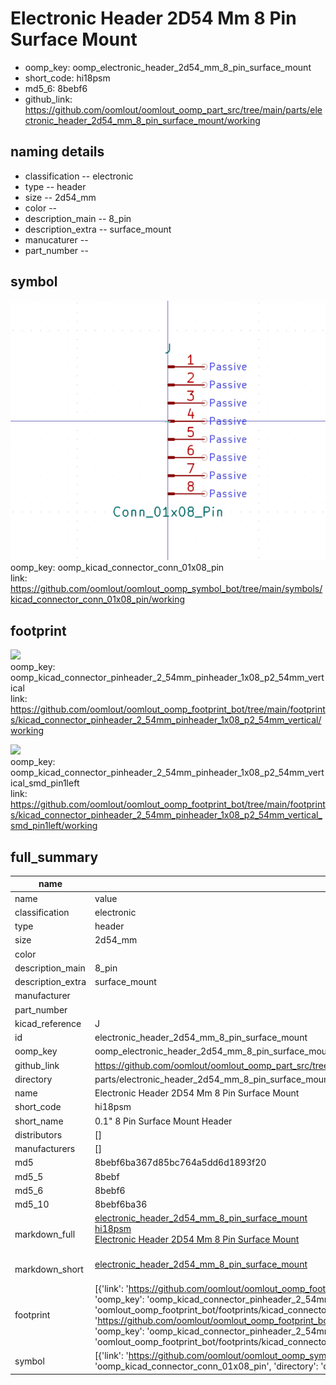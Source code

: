 # Electronic Header 2D54 Mm 8 Pin Surface Mount

  
* oomp_key: oomp_electronic_header_2d54_mm_8_pin_surface_mount 
* short_code: hi18psm
* md5_6: 8bebf6  
* github_link: https://github.com/oomlout/oomlout_oomp_part_src/tree/main/parts/electronic_header_2d54_mm_8_pin_surface_mount/working  
## naming details
* classification -- electronic
* type -- header
* size -- 2d54_mm
* color -- 
* description_main -- 8_pin
* description_extra -- surface_mount
* manucaturer -- 
* part_number -- 



## symbol

![](symbol/0/working/working_600.png)  
oomp_key: oomp_kicad_connector_conn_01x08_pin  
link: https://github.com/oomlout/oomlout_oomp_symbol_bot/tree/main/symbols/kicad_connector_conn_01x08_pin/working  

## footprint

![](footprint/0/working/working_600.png)  
oomp_key: oomp_kicad_connector_pinheader_2_54mm_pinheader_1x08_p2_54mm_vertical  
link: https://github.com/oomlout/oomlout_oomp_footprint_bot/tree/main/footprints/kicad_connector_pinheader_2_54mm_pinheader_1x08_p2_54mm_vertical/working  

![](footprint/0/working/working_600.png)  
oomp_key: oomp_kicad_connector_pinheader_2_54mm_pinheader_1x08_p2_54mm_vertical_smd_pin1left  
link: https://github.com/oomlout/oomlout_oomp_footprint_bot/tree/main/footprints/kicad_connector_pinheader_2_54mm_pinheader_1x08_p2_54mm_vertical_smd_pin1left/working  

## full_summary
| name | value | 
| --- | --- | 
| name | value | 
| classification | electronic | 
| type | header | 
| size | 2d54_mm | 
| color |  | 
| description_main | 8_pin | 
| description_extra | surface_mount | 
| manufacturer |  | 
| part_number |  | 
| kicad_reference | J | 
| id | electronic_header_2d54_mm_8_pin_surface_mount | 
| oomp_key | oomp_electronic_header_2d54_mm_8_pin_surface_mount | 
| github_link | https://github.com/oomlout/oomlout_oomp_part_src/tree/main/parts/electronic_header_2d54_mm_8_pin_surface_mount/working | 
| directory | parts/electronic_header_2d54_mm_8_pin_surface_mount | 
| name | Electronic Header 2D54 Mm 8 Pin Surface Mount | 
| short_code | hi18psm | 
| short_name | 0.1" 8 Pin Surface Mount Header | 
| distributors | [] | 
| manufacturers | [] | 
| md5 | 8bebf6ba367d85bc764a5dd6d1893f20 | 
| md5_5 | 8bebf | 
| md5_6 | 8bebf6 | 
| md5_10 | 8bebf6ba36 | 
| markdown_full | [electronic_header_2d54_mm_8_pin_surface_mount](https://github.com/oomlout/oomlout_oomp_part_src/tree/main/parts/electronic_header_2d54_mm_8_pin_surface_mount/working)<br>[hi18psm](https://github.com/oomlout/oomlout_oomp_part_src/tree/main/parts/electronic_header_2d54_mm_8_pin_surface_mount/working)<br>[Electronic Header 2D54 Mm 8 Pin Surface Mount](https://github.com/oomlout/oomlout_oomp_part_src/tree/main/parts/electronic_header_2d54_mm_8_pin_surface_mount/working)<br><br> | 
| markdown_short | [electronic_header_2d54_mm_8_pin_surface_mount](https://github.com/oomlout/oomlout_oomp_part_src/tree/main/parts/electronic_header_2d54_mm_8_pin_surface_mount/working)<br><br> | 
| footprint | [{'link': 'https://github.com/oomlout/oomlout_oomp_footprint_bot/tree/main/foootprntss/kicad_connector_pinheader_2_54mm_pinheader_1x08_p2_54mm_vertical', 'oomp_key': 'oomp_kicad_connector_pinheader_2_54mm_pinheader_1x08_p2_54mm_vertical', 'directory': 'oomlout_oomp_footprint_bot/footprints/kicad_connector_pinheader_2_54mm_pinheader_1x08_p2_54mm_vertical//working/working.kicad_mod'}, {'link': 'https://github.com/oomlout/oomlout_oomp_footprint_bot/tree/main/foootprntss/kicad_connector_pinheader_2_54mm_pinheader_1x08_p2_54mm_vertical_smd_pin1left', 'oomp_key': 'oomp_kicad_connector_pinheader_2_54mm_pinheader_1x08_p2_54mm_vertical_smd_pin1left', 'directory': 'oomlout_oomp_footprint_bot/footprints/kicad_connector_pinheader_2_54mm_pinheader_1x08_p2_54mm_vertical_smd_pin1left//working/working.kicad_mod'}] | 
| symbol | [{'link': 'https://github.com/oomlout/oomlout_oomp_symbol_bot/tree/main/symbols/kicad_connector_conn_01x08_pin', 'oomp_key': 'oomp_kicad_connector_conn_01x08_pin', 'directory': 'oomlout_oomp_symbol_bot/symbols/kicad_connector_conn_01x08_pin//working/working.kicad_sym'}] | 
